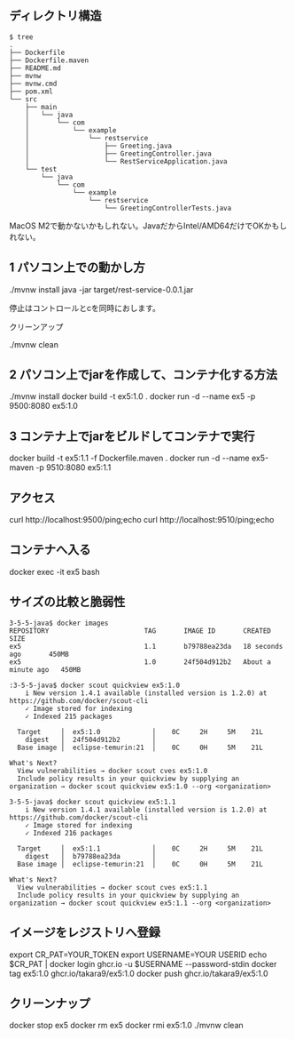 
## ディレクトリ構造

```
$ tree
.
├── Dockerfile
├── Dockerfile.maven
├── README.md
├── mvnw
├── mvnw.cmd
├── pom.xml
└── src
    ├── main
    │   └── java
    │       └── com
    │           └── example
    │               └── restservice
    │                   ├── Greeting.java
    │                   ├── GreetingController.java
    │                   └── RestServiceApplication.java
    └── test
        └── java
            └── com
                └── example
                    └── restservice
                        └── GreetingControllerTests.java
```
MacOS M2で動かないかもしれない。JavaだからIntel/AMD64だけでOKかもしれない。


## 1 パソコン上での動かし方

./mvnw install
java -jar target/rest-service-0.0.1.jar

停止はコントロールとcを同時におします。

クリーンアップ

./mvnw clean



## 2 パソコン上でjarを作成して、コンテナ化する方法

./mvnw install
docker build -t ex5:1.0 .
docker run -d --name ex5 -p 9500:8080 ex5:1.0



## 3 コンテナ上でjarをビルドしてコンテナで実行

docker build -t ex5:1.1 -f Dockerfile.maven .
docker run -d --name ex5-maven -p 9510:8080 ex5:1.1



## アクセス

curl http://localhost:9500/ping;echo
curl http://localhost:9510/ping;echo


## コンテナへ入る

docker exec -it ex5 bash


## サイズの比較と脆弱性

~~~
3-5-5-java$ docker images
REPOSITORY                        TAG       IMAGE ID       CREATED              SIZE
ex5                               1.1       b79788ea23da   18 seconds ago       450MB
ex5                               1.0       24f504d912b2   About a minute ago   450MB

:3-5-5-java$ docker scout quickview ex5:1.0
    i New version 1.4.1 available (installed version is 1.2.0) at https://github.com/docker/scout-cli
    ✓ Image stored for indexing
    ✓ Indexed 215 packages

  Target     │  ex5:1.0             │    0C     2H     5M    21L   
    digest   │  24f504d912b2        │                              
  Base image │  eclipse-temurin:21  │    0C     0H     5M    21L   

What's Next?
  View vulnerabilities → docker scout cves ex5:1.0
  Include policy results in your quickview by supplying an organization → docker scout quickview ex5:1.0 --org <organization>

3-5-5-java$ docker scout quickview ex5:1.1
    i New version 1.4.1 available (installed version is 1.2.0) at https://github.com/docker/scout-cli
    ✓ Image stored for indexing
    ✓ Indexed 216 packages

  Target     │  ex5:1.1             │    0C     2H     5M    21L   
    digest   │  b79788ea23da        │                              
  Base image │  eclipse-temurin:21  │    0C     0H     5M    21L   

What's Next?
  View vulnerabilities → docker scout cves ex5:1.1
  Include policy results in your quickview by supplying an organization → docker scout quickview ex5:1.1 --org <organization>
~~~



## イメージをレジストリへ登録

export CR_PAT=YOUR_TOKEN
export USERNAME=YOUR USERID 
echo $CR_PAT | docker login ghcr.io -u $USERNAME --password-stdin
docker tag ex5:1.0 ghcr.io/takara9/ex5:1.0
docker push ghcr.io/takara9/ex5:1.0

## クリーンナップ

docker stop ex5
docker rm ex5
docker rmi ex5:1.0
./mvnw clean
